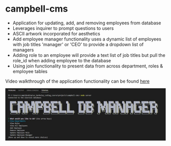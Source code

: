# campbell-cms
 - Application for updating, add, and removing employees from database
 - Leverages inquirer to prompt questions to users
 - ASCII artwork incorporated for aesthetics
 - Add employee manager functionality uses a dynamic list of employees with job titles 'manager' or 'CEO' to provide a dropdown list of managers
 - Adding role to an employee will provide a text list of job titles but pull the role_id when adding employee to the database
 - Using join functionality to present data from across department, roles & employee tables

 Video walkthrough of the application functionality can be found [here](https://drive.google.com/file/d/1mrIqD1KtzR8yed9bqmSitR0YvkOnBQ1L/view)

 ![alt text](assets/img/screenshot.JPG "Application Screenshot")